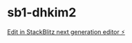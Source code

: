 # sb1-dhkim2

[Edit in StackBlitz next generation editor ⚡️](https://stackblitz.com/~/github.com/Erick317YT-code/sb1-dhkim2)